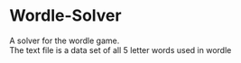 # Wordle-Solver

A solver for the wordle game. </br>
The text file is a data set of all 5 letter words used in wordle

